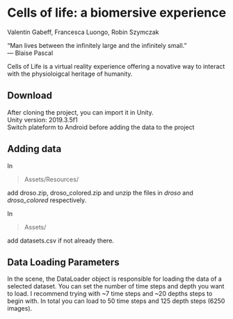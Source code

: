 # Cells of life: a biomersive experience
Valentin Gabeff, Francesca Luongo, Robin Szymczak  
  
“Man lives between the infinitely large and the infinitely small.”  
— Blaise Pascal  

Cells of Life is a virtual reality experience offering a novative way to interact with the physioloigcal heritage of humanity.

## Download
After cloning the project, you can import it in Unity.  
Unity version: 2019.3.5f1  
Switch plateform to Android before adding the data to the project

## Adding data
In  
> Assets/Resources/  

add droso.zip, droso_colored.zip and unzip the files in _droso_ and _droso_colored_ respectively.  
  
In  
> Assets/  

add datasets.csv if not already there.
  
## Data Loading Parameters  
In the scene, the DataLoader object is responsible for loading the data of a selected dataset. You can set the number of time steps and depth you want to load. I recommend trying with ~7 time steps and ~20 depths steps to begin with. In total you can load to 50 time steps and 125 depth steps (6250 images).  


  
  
 


